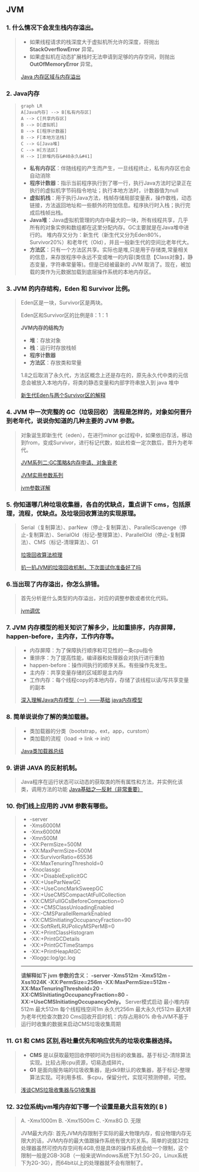 ## JVM

### 1. 什么情况下会发生栈内存溢出。

> * 如果线程请求的栈深度大于虚拟机所允许的深度，将抛出 **StackOverflowError** 异常。
> * 如果虚拟机在动态扩展栈时无法申请到足够的内存空间，则抛出 **OutOfMemoryError** 异常。
>
> [Java 内存区域与内存溢出](https://wiki.jikexueyuan.com/project/java-vm/storage.html)

### 2. Java内存

> 
>
> ```mermaid
> graph LR
> A[Java内存] --> B[私有内存区]
> A --> C[共享内存区]
> B --> D[虚拟机]
> B --> E[程序计数器]
> B --> F[本地方法栈]
> C --> G[Java堆]
> C --> H[方法区]
> H --> I[非堆内存&#40永久&#41]
> ```
>
> * **私有内存区**：伴随线程的产生而产生，一旦线程终止，私有内存区也会自动消除
> * **程序计数器**：指示当前程序执行到了哪一行，执行Java方法时记录正在执行的虚拟机字节码指令地址；执行本地方法时，计数器值为null
> * **虚拟机栈**：用于执行Java方法，栈帧存储局部变量表，操作数栈，动态链接，方法返回地址和一些额外的符加信息。程序执行时入栈；执行完成后栈帧出栈。
> * **Java堆**：Java虚拟机管理的内存中最大的一块，所有线程共享，几乎所有的对象实例和数组都在这里分配内存。GC主要就是在Java堆中进行的。 堆内存又分为：新生代（新生代又分为Eden80%，Survivor20%）和老年代（Old），并且一般新生代的空间比老年代大。
> * **方法区**：只有一个方法区共享。实际也是堆,只是用于存储类,常量相关的信息，来存放程序中永远不变或唯一的内容(类信息【Class对象】，静态变量，字符串常量等)。但是已经被最新的 JVM 取消了。现在，被加载的类作为元数据加载到底层操作系统的本地内存区。

### 3. JVM 的内存结构，Eden 和 Survivor 比例。

> Eden区是一块，Survivor区是两块。
>
> Eden区和Survivor区的比例是8：1：1
>
> **JVM内存的结构为**
>
> * **堆**：存放对象
> * **栈**：运行时存放栈帧
> * **程序计数器**
> * **方法区**：存放类和常量
>
> 1.8之后取消了永久代，方法区概念上还是存在的，原先永久代中类的元信息会被放入本地内存，将类的静态变量和内部字符串放入到 java 堆中
>
> [新生代Eden与两个Survivor区的解释](https://blog.csdn.net/lojze_ly/article/details/49456255)

### 4. JVM 中一次完整的 GC（垃圾回收） 流程是怎样的，对象如何晋升到老年代，说说你知道的几种主要的 JVM 参数。

> 对象诞生即新生代（eden），在进行minor gc过程中，如果依旧存活，移动到from，变成Survivor，进行标记代数，如此检查一定次数后，晋升为老年代。
>
> [JVM系列二:GC策略&内存申请、对象衰老](https://www.cnblogs.com/redcreen/archive/2011/05/04/2037056.html)
>
> [JVM实用参数系列](http://ifeve.com/useful-jvm-flags/)
>
> [jvm参数详解](https://wangkang007.gitbooks.io/jvm/content/jvmcan_shu_xiang_jie.html)

### 5. 你知道哪几种垃圾收集器，各自的优缺点，重点讲下 cms，包括原理，流程，优缺点。及垃圾回收算法的实现原理。

> Serial（复制算法）、parNew（停止-复制算法）、ParallelScavenge（停止-复制算法）、SerialOld（标记-整理算法）、ParallelOld（停止-复制算法）、CMS（标记-清理算法）、G1
>
> [垃圾回收算法梳理](https://wangkang007.gitbooks.io/jvm/content/chapter1.html)
>
> [扒一扒JVM的垃圾回收机制，下次面试你准备好了吗](https://www.cnblogs.com/1024Community/p/honery.html)

### 6.当出现了内存溢出，你怎么排错。

> 首先分析是什么类型的内存溢出，对应的调整参数或者优化代码。
>
> [jvm调优](https://wangkang007.gitbooks.io/jvm/content/4jvmdiao_you.html)

### 7. JVM 内存模型的相关知识了解多少，比如重排序，内存屏障，happen-before，主内存，工作内存等。

> * 内存屏障：为了保障执行顺序和可见性的一条cpu指令
> * 重排序：为了提高性能，编译器和处理器会对执行进行重拍
> * happen-before：操作间执行的顺序关系。有些操作先发生。
> * 主内存：共享变量存储的区域即是主内存
> * 工作内存：每个线程copy的本地内存，存储了该线程以读/写共享变量的副本
>
> [深入理解Java内存模型（一）——基础](http://ifeve.com/java-memory-model-1/)
> [java内存模型](http://www.jianshu.com/p/d3fda02d4cae)

### 8. 简单说说你了解的类加载器。

> * 类加载器的分类（bootstrap，ext，app，curstom）
> * 类加载的流程（load -> link -> init）
>
> [Java类加载器总结](https://blog.csdn.net/gjanyanlig/article/details/6818655/)

### 9. 讲讲 JAVA 的反射机制。

> Java程序在运行状态可以动态的获取类的所有属性和方法，并实例化该类，调用方法的功能
> [Java基础之—反射（非常重要）](https://blog.csdn.net/sinat_38259539/article/details/71799078)

### 10. 你们线上应用的 JVM 参数有哪些。

> * -server
> * -Xms6000M
> * -Xmx6000M
> * -Xmn500M
> * -XX:PermSize=500M
> * -XX:MaxPermSize=500M
> * -XX:SurvivorRatio=65536
> * -XX:MaxTenuringThreshold=0
> * -Xnoclassgc
> * -XX:+DisableExplicitGC
> * -XX:+UseParNewGC
> * -XX:+UseConcMarkSweepGC
> * -XX:+UseCMSCompactAtFullCollection
> * -XX:CMSFullGCsBeforeCompaction=0
> * -XX:+CMSClassUnloadingEnabled
> * -XX:-CMSParallelRemarkEnabled
> * -XX:CMSInitiatingOccupancyFraction=90
> * -XX:SoftRefLRUPolicyMSPerMB=0
> * -XX:+PrintClassHistogram
> * -XX:+PrintGCDetails
> * -XX:+PrintGCTimeStamps
> * -XX:+PrintHeapAtGC
> * -Xloggc:log/gc.log
>
> ---
>
> **请解释如下 jvm 参数的含义：**
> **-server -Xms512m -Xmx512m -Xss1024K**
> **-XX:PermSize=256m -XX:MaxPermSize=512m -XX:MaxTenuringThreshold=20**
> **-XX:CMSInitiatingOccupancyFraction=80 -XX:+UseCMSInitiatingOccupancyOnly。**
> Server模式启动
> 最小堆内存512m
> 最大512m
> 每个线程栈空间1m
> 永久代256m
> 最大永久代512m
> 最大转为老年代检查次数20
> Cms回收开启时机：内存占用80%
> 命令JVM不基于运行时收集的数据来启动CMS垃圾收集周期

### 11. G1 和 CMS 区别,吞吐量优先和响应优先的垃圾收集器选择。

> * **CMS** 是以获取最短回收停顿时间为目标的收集器。基于标记-清除算法实现。比较占用cpu资源，切易造成碎片。
> * **G1** 是面向服务端的垃圾收集器，是jdk9默认的收集器，基于标记-整理算法实现。可利用多核、多cpu，保留分代，实现可预测停顿，可控。
>
> [浅谈CMS垃圾收集器与G1收集器](http://blog.csdn.net/linhu007/article/details/48897597)

### 12. 32位系统jvm堆内存如下哪一个设置是最大且有效的( B )

> A. -Xmx1000m
> B. -Xmx1500m
> C. -Xmx8G
> D. 无限
>
> JVM最大内存: 首先JVM内存限制于实际的最大物理内存，假设物理内存无限大的话，JVM内存的最大值跟操作系统有很大的关系。简单的说就32位处理器虽然可控内存空间有4GB,但是具体的操作系统会给一个限制，这个限制一般是2GB-3GB（一般来说Windows系统下为1.5G-2G，Linux系统下为2G-3G），而64bit以上的处理器就不会有限制了。

